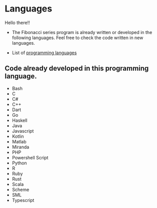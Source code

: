 # Languages

Hello there!!

- The Fibonacci series program is already written or developed in the following languages. Feel free to check the code written in new languages.

- List of [programming languages](https://en.wikipedia.org/wiki/List_of_programming_languages)

## Code already developed in this programming language.

- Bash
- C
- C#
- C++
- Dart
- Go
- Haskell
- Java
- Javascript
- Kotlin
- Matlab
- Miranda
- PHP
- Powershell Script
- Python
- R
- Ruby
- Rust
- Scala
- Scheme
- SML
- Typescript
